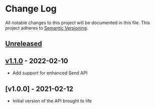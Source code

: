 # Change Log

All notable changes to this project will be documented in this file.
This project adheres to [Semantic Versioning](http://semver.org/).

## [Unreleased][unreleased]

## [v1.1.0] - 2022-02-10
- Add support for enhanced Send API

## [v1.0.0] - 2021-02-12
- Initial version of the API brought to life

[unreleased]: https://github.com/trycourier/courier-java/compare/v1.1.0...HEAD
[v1.1.0]: https://github.com/trycourier/courier-java/compare/v1.0.0...v1.1.0